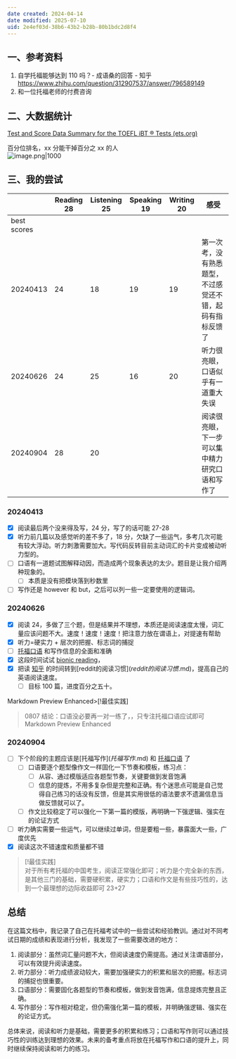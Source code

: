 ```yaml
---
date created: 2024-04-14
date modified: 2025-07-10
uid: 2e4ef03d-38b6-43b2-b28b-80b1bdc2d8f4
---
```

## 一、参考资料

1. 自学托福能够达到 110 吗？- 成语桑的回答 - 知乎 https://www.zhihu.com/question/312907537/answer/796589149
2. 和一位托福老师的付费咨询

## 二、大数据统计

[Test and Score Data Summary for the TOEFL iBT ® Tests (ets.org)](https://www.ets.org/pdfs/toefl/toefl-ibt-test-score-data-summary-2023.pdf)

百分位排名，xx 分能干掉百分之 xx 的人  
![image.png|1000](https://imagehosting4picgo.oss-cn-beijing.aliyuncs.com/imagehosting/fix-dir%2Fpicgo%2Fpicgo-clipboard-images%2F2024%2F09%2F04%2F11-54-06-195d260f7d5f95dfabd07cd30bb83e25-202409041154451-42fbc2.png)

## 三、我的尝试

|             | Reading 28 | Listening 25 | Speaking 19 | Writing 20 | 感受                           |
| ----------- | ---------- | ------------ | ----------- | ---------- | ---------------------------- |
| best scores |            |              |             |            |                              |
| 20240413    | 24         | 18           | 19          | 19         | 第一次考，没有熟悉题型，不过感觉还不错，起码有指标反馈了 |
| 20240626    | 24         | 25           | 16          | 20         | 听力很亮眼，口语似乎有一道重大失误            |
| 20240904    | 28         | 20           |             |            | 阅读很亮眼，下一步可以集中精力研究口语和写作了      |

### 20240413

- [X] 阅读最后两个没来得及写，24 分，写了的话可能 27-28
- [X] 听力前几篇以及感觉听的差不多了，18 分，欠缺了一些运气，多考几次可能有较大浮动。听力刺激需要加大。写代码反转目前主动词汇的卡片变成被动听力型的。
- [ ] 口语有一道题试图解释动因，而造成两个现象表达的太少。题目是让我介绍两种现象的。
	- [ ] 本质是没有把模块落到秒数里
- [ ] 写作还是 however 和 but，之后可以列一些一定要使用的逻辑词。

### 20240626

- [X] 阅读 24，多做了三个题，但是结果并不理想，本质还是阅读速度太慢，词汇量应该问题不大。速度！速度！速度！把注意力放在谓语上，对提速有帮助
- [x] 听力=硬实力 + 层次的把握、标志词的捕捉
- [ ] [托福口语](托福口语.md) 和写作信息的全面和准确
- [X] 这段时间试试 [bionic reading](2%20第二大脑/1%20概念/人文社会科学/人文学%20(Humanities)/bionic%20reading.md)，
- [X] 把读 [知乎](知乎.md) 的时间转到[reddit的阅读习惯$](reddit的阅读习惯$.md)，提高自己的英语阅读速度。
  - [ ] 目标 100 篇，进度百分之五十。

Markdown Preview Enhanced>[!最佳实践]

> 0807 结论：口语没必要再一对一练了，，只专注托福口语应试即可Markdown Preview Enhanced

### 20240904

- [ ] 下个阶段的主题应该是[托福写作$](托福写作$.md) 和 [托福口语](托福口语.md) 了
  - [ ] 口语要逐个题型像作文一样固化一下节奏和模板，练习点：
    - [ ] 从容、通过模版适应各题型节奏，关键要做到发音饱满
    - [ ] 信息的提炼，不用多复杂但是完整和正确。有个迷思点可能是自己觉得自己练习的话没有反馈，但是其实用很低的语法要求不遗漏信息当做反馈就可以了。
  - [ ] 作文比较稳定了可以强化一下第一篇的模版，再明确一下强逻辑、强实在的论证方式
- [ ] 听力确实需要一些运气，可以继续过单词，但是要粗一些，暴露面大一些，广度优先
- [X] 阅读这次不错速度和质量都不错

> [!最佳实践]  
> 对于所有考托福的中国考生，阅读正常强化即可；听力是个完全新的东西，是其他三门的基础，需要硬积累，硬实力；口语和作文是有些技巧性的，达到一个最理想的边际收益即可 23+27

## 总结

在这篇文档中，我记录了自己在托福考试中的一些尝试和经验教训。通过对不同考试日期的成绩和表现进行分析，我发现了一些需要改进的地方：

1. 阅读部分：虽然词汇量问题不大，但阅读速度仍需提高。通过关注谓语部分，可以有效提升阅读速度。
2. 听力部分：听力成绩波动较大，需要加强硬实力的积累和层次的把握。标志词的捕捉也很重要。
3. 口语部分：需要固化各题型的节奏和模板，做到发音饱满，信息提炼完整且正确。
4. 写作部分：写作相对稳定，但仍需强化第一篇的模板，并明确强逻辑、强实在的论证方式。

总体来说，阅读和听力是基础，需要更多的积累和练习；口语和写作则可以通过技巧性的训练达到理想的效果。未来的备考重点将放在托福写作和口语的提升上，同时继续保持阅读和听力的练习。
